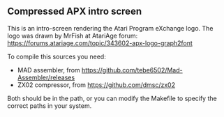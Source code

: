 Compressed APX intro screen
---------------------------

This is an intro-screen rendering the Atari Program eXchange logo. The logo was
drawn by MrFish at AtariAge forum:
https://forums.atariage.com/topic/343602-apx-logo-graph2font

To compile this sources you need:

- MAD assembler, from https://github.com/tebe6502/Mad-Assembler/releases
- ZX02 compressor, from https://github.com/dmsc/zx02

Both should be in the path, or you can modify the Makefile to specify the
correct paths in your system.

